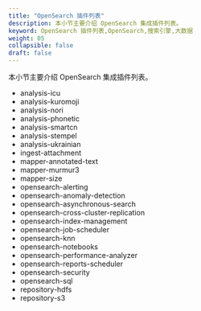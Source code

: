 ```yaml
---
title: "OpenSearch 插件列表"
description: 本小节主要介绍 OpenSearch 集成插件列表。
keyword: OpenSearch 插件列表,OpenSearch,搜索引擎,大数据
weight: 05
collapsible: false
draft: false
---
```


本小节主要介绍 OpenSearch 集成插件列表。

- analysis-icu
- analysis-kuromoji
- analysis-nori
- analysis-phonetic
- analysis-smartcn
- analysis-stempel
- analysis-ukrainian
- ingest-attachment
- mapper-annotated-text
- mapper-murmur3
- mapper-size
- opensearch-alerting
- opensearch-anomaly-detection
- opensearch-asynchronous-search
- opensearch-cross-cluster-replication
- opensearch-index-management
- opensearch-job-scheduler
- opensearch-knn
- opensearch-notebooks
- opensearch-performance-analyzer
- opensearch-reports-scheduler
- opensearch-security
- opensearch-sql
- repository-hdfs
- repository-s3

